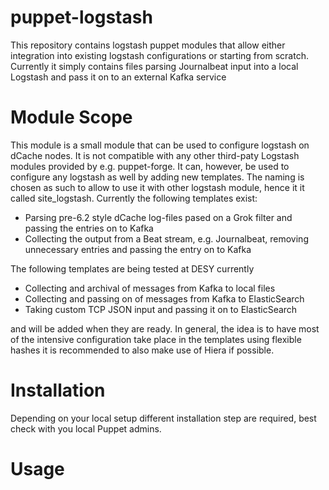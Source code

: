 # puppet-logstash
This repository contains logstash puppet modules that allow either integration into existing logstash configurations or starting from scratch. Currently it simply contains files parsing Journalbeat input into a local Logstash and pass it on to an external Kafka service

# Module Scope
This module is a small module  that can be used to configure logstash on dCache nodes. It is not compatible with any other third-paty Logstash modules provided by e.g. puppet-forge. It can, however, be used to configure any logstash as well by adding new templates. The naming is chosen as such to allow to use it with other logstash module, hence it it called site_logstash. Currently the following templates exist:

- Parsing pre-6.2 style dCache log-files pased on a Grok filter and passing the entries on to Kafka
- Collecting the output from a Beat stream, e.g. Journalbeat, removing unnecessary entries and passing the entry on to Kafka

The following templates are being tested at DESY currently

- Collecting and archival of messages from Kafka to local files
- Collecting and passing on of messages from Kafka to ElasticSearch
- Taking custom TCP JSON input and passing it on to ElasticSearch

and will be added when they are ready. In general, the idea is to have most of the intensive configuration take place in the templates using flexible hashes it is recommended to also make use of Hiera if possible.

# Installation
Depending on your local setup different installation step are required, best check with you local Puppet admins.

# Usage
